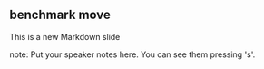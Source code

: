 ##  benchmark move

This is a new Markdown slide

note:
    Put your speaker notes here.
    You can see them pressing 's'.
